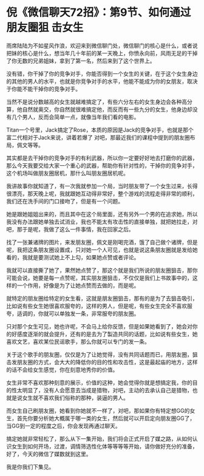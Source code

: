 # 倪《微信聊天72招》：第9节、如何通过朋友圈狙 击女生

雨席陆陆为不如星风作浪，欢迎来到微信聊门处，微信聊门的核心是什么，或者说把妹的核心是什么，想当年几十年前的某一天晚上，你愤永向前，风雨无足的干掉了你无数的兄弟姐妹，拿到了第一名，然后来到了这个世界上。

没有错，你干掉了你的竞争对手，你能否得到一个女生的关键，在于这个女生身边的其他的男人的水平，也就是你竞争对手的水平，他能不能成为你的女朋友，取决于你能不能干掉你的竞争对手。

当然不是说分数越高的女生就越难搞定了，有些六分左右的女生身边会各种高分算，他自然就奥交，你自然就很难搞定他，而反而有一些九分的女生，他身边却没有几个男人，反而会简单一点，就像当年我们看的电影。

Titan一个号里，Jack搞定了Rose，本质的原因是Jack的竞争对手，也就是那个富二代相对于Jack来说，讲着若爆了 对吧，那最近我们的课程中提到的朋友圈布局，佩文等等。

其实都是去干掉你的竞争对手的有利武器，所以你一定要好好地去打磨你的武器，那么今天我要交给大家一个重心的武器，帮助你有针对性的，干掉你的竞争对手，这个机场叫做朋友圈居机，那什么叫朋友圈居机呢。

我讲故事你就知道了，有一次我就参加一个局，当时朋友带了一个女生过来，长得很漂亮，那天晚上呢，我就跟她互动得非常好，整个游戏的流程走得非常的顺利，我们还在洗手间的门口接吻了，但是有一个问题。

她是跟她姐姐出来的，而且其中在这个局里面，还有另外一个男的在追求她，所以我没有办法跟她单独去试消业，我也不能太有攻击性的直接单独，就把她拉走，对吧，那于是呢，我做了这么一件事情，我在回家之后。

找了一张兼诸牌的图片，来发朋友圈，佩文是刚喝完酒，饿了自己做个诸牌，但是呢，我把这条朋友圈设置成，只对她一个人可见，也就是说这条朋友圈就是发给她看的，我就是要测试她上不上勾，如果她点赞或者评论。

我就可以直接撕了她了，果然她点赞了，那这个就是我们所说的朋友圈狙击，那你可能会说，她要是每一点赞呢，其实朋友圈狙击，不仅仅是我们上书故事中的，这样的一个作用，好像是为了让她点赞而去做的，而是呢。

就特定的朋友圈给特定的女生看，这就是朋友圈狙击，那有的是为了去狙击吸引，比如说有些女生她很喜欢服夸的，这样的男人，但是呢，有些女生完全不喜欢服夸，适调的，你就可以单独发一条，非常服夸的朋友圈。

只对那个女生可见，她也许呢，不会马上给你反馈，但是如果她看到了，她会对你的好感度逐渐的就会提升，还有的是去为了製造共同的话题，比如说有些女生，她喜欢文艺，喜欢某位民谣歌手，那么你就可以专门的发一条。

关于这个歌手的朋友圈，仅仅是为了让她觉得，没有共同话题而已，用朋友圈，狙击发朋友圈的方式，会大大的降低你的目的性和攻击性，这是最起庙的地方，这样的话不会给女生感觉，你在刻意地秀你的价值。

女生非常不喜欢那种刻意的展示，价值的这种，她会觉得你就是想搞定我，你的目的性太明显了，没有人会愿意去当成是猎物，对吧，主动的去承认自己是猎物，也就是说女生就不喜欢我们俗称的那种，装逼的男人。

而女生自己刷朋友圈，她看到你她就不一样了，对吧，那如果你有特定想GG的女生，首先你要分析她大概属于哪一类的女生，然后就可以开启定向朋友圈GG了，当GG到一定的程度之后，你会发现再通过聊天。

搞定她就非常轻松了，那么从下一集开始，我们将会正式开启了媒之路，从如何认识女生到如何开场，过渡，调情筛选性化体等等等等开始，请你做好充分的准备，好了，今天的微信了媒数就到这里。

我是你我们下集见。